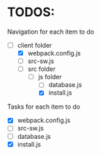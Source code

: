 # TODOS:

Navigation for each item to do
- [ ] client folder
    - [x] webpack.config.js
    - [ ] src-sw.js
    - [ ] src folder
        - [ ] js folder
            - [ ] database.js
            - [x] install.js

Tasks for each item to do

- [x] webpack.config.js
- [ ] src-sw.js
- [ ] database.js
- [x] install.js